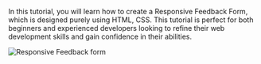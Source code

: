 In this tutorial, you will learn how to create a Responsive Feedback Form, which is designed purely using HTML, CSS. 
This tutorial is perfect for both beginners and experienced developers looking to refine their web development skills and gain confidence in their abilities.



![Responsive Feedback form](https://github.com/hot-zero/Responsive-Feedback-Form/assets/72950401/d861ce80-2216-4b28-8f3e-b923c8c63ab7)

